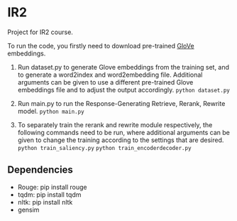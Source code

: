# IR2
Project for IR2 course.


To run the code, you firstly need to download pre-trained
[GloVe](https://nlp.stanford.edu/projects/glove/) embeddings.

1. Run dataset.py to generate Glove embeddings from the training set, and to generate a word2index and word2embedding file. Additional arguments can be given to use a different pre-trained Glove embeddings file and to adjust the output accordingly.
```python dataset.py```

2. Run main.py to run the Response-Generating Retrieve, Rerank, Rewrite model.
```python main.py```

3. To separately train the rerank and rewrite module respectively, the following commands need to be run, where additional arguments can be given to change the training according to the settings that are desired.
```python train_saliency.py```
```python train_encoderdecoder.py```


## Dependencies
- Rouge: pip install rouge
- tqdm: pip install tqdm
- nltk: pip install nltk
- gensim
